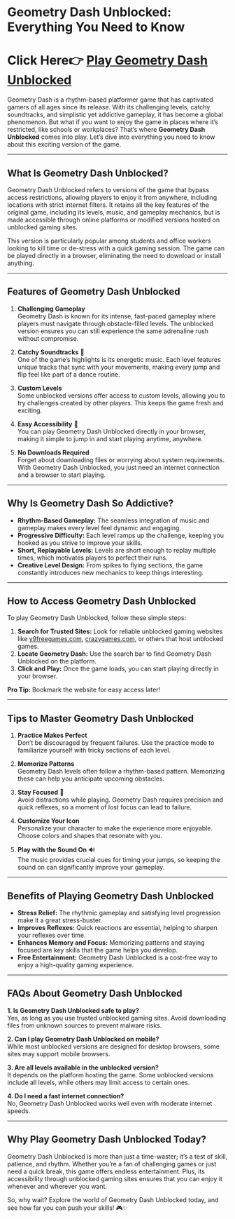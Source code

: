 # Geometry Dash Unblocked: Everything You Need to Know  

# Click Here👉 [Play Geometry Dash Unblocked](https://www.y9freegames.com/game/geometry-dash-online/)

Geometry Dash is a rhythm-based platformer game that has captivated gamers of all ages since its release. With its challenging levels, catchy soundtracks, and simplistic yet addictive gameplay, it has become a global phenomenon. But what if you want to enjoy the game in places where it’s restricted, like schools or workplaces? That’s where **Geometry Dash Unblocked** comes into play. Let’s dive into everything you need to know about this exciting version of the game.

---

## What Is Geometry Dash Unblocked?  

Geometry Dash Unblocked refers to versions of the game that bypass access restrictions, allowing players to enjoy it from anywhere, including locations with strict internet filters. It retains all the key features of the original game, including its levels, music, and gameplay mechanics, but is made accessible through online platforms or modified versions hosted on unblocked gaming sites.

This version is particularly popular among students and office workers looking to kill time or de-stress with a quick gaming session. The game can be played directly in a browser, eliminating the need to download or install anything.

---

## Features of Geometry Dash Unblocked  

1. **Challenging Gameplay**  
   Geometry Dash is known for its intense, fast-paced gameplay where players must navigate through obstacle-filled levels. The unblocked version ensures you can still experience the same adrenaline rush without compromise.

2. **Catchy Soundtracks** 🎵  
   One of the game’s highlights is its energetic music. Each level features unique tracks that sync with your movements, making every jump and flip feel like part of a dance routine.

3. **Custom Levels**  
   Some unblocked versions offer access to custom levels, allowing you to try challenges created by other players. This keeps the game fresh and exciting.

4. **Easy Accessibility** 🚪  
   You can play Geometry Dash Unblocked directly in your browser, making it simple to jump in and start playing anytime, anywhere.

5. **No Downloads Required**  
   Forget about downloading files or worrying about system requirements. With Geometry Dash Unblocked, you just need an internet connection and a browser to start playing.

---

## Why Is Geometry Dash So Addictive?  

- **Rhythm-Based Gameplay:** The seamless integration of music and gameplay makes every level feel dynamic and engaging.  
- **Progressive Difficulty:** Each level ramps up the challenge, keeping you hooked as you strive to improve your skills.  
- **Short, Replayable Levels:** Levels are short enough to replay multiple times, which motivates players to perfect their runs.  
- **Creative Level Design:** From spikes to flying sections, the game constantly introduces new mechanics to keep things interesting.  

---

## How to Access Geometry Dash Unblocked  

To play Geometry Dash Unblocked, follow these simple steps:  

1. **Search for Trusted Sites:** Look for reliable unblocked gaming websites like [y9freegames.com](https://y9freegames.com), [crazygames.com](https://crazygames.com), or others that host unblocked games.  
2. **Locate Geometry Dash:** Use the search bar to find Geometry Dash Unblocked on the platform.  
3. **Click and Play:** Once the game loads, you can start playing directly in your browser.  

**Pro Tip:** Bookmark the website for easy access later!  

---

## Tips to Master Geometry Dash Unblocked  

1. **Practice Makes Perfect**  
   Don’t be discouraged by frequent failures. Use the practice mode to familiarize yourself with tricky sections of each level.  

2. **Memorize Patterns**  
   Geometry Dash levels often follow a rhythm-based pattern. Memorizing these can help you anticipate upcoming obstacles.  

3. **Stay Focused** 🎯  
   Avoid distractions while playing. Geometry Dash requires precision and quick reflexes, so a moment of lost focus can lead to failure.  

4. **Customize Your Icon**  
   Personalize your character to make the experience more enjoyable. Choose colors and shapes that resonate with you.  

5. **Play with the Sound On** 🔊  
   The music provides crucial cues for timing your jumps, so keeping the sound on can significantly improve your gameplay.  

---

## Benefits of Playing Geometry Dash Unblocked  

- **Stress Relief:** The rhythmic gameplay and satisfying level progression make it a great stress-buster.  
- **Improves Reflexes:** Quick reactions are essential, helping to sharpen your reflexes over time.  
- **Enhances Memory and Focus:** Memorizing patterns and staying focused are key skills that the game helps you develop.  
- **Free Entertainment:** Geometry Dash Unblocked is a cost-free way to enjoy a high-quality gaming experience.  

---

## FAQs About Geometry Dash Unblocked  

**1. Is Geometry Dash Unblocked safe to play?**  
Yes, as long as you use trusted unblocked gaming sites. Avoid downloading files from unknown sources to prevent malware risks.  

**2. Can I play Geometry Dash Unblocked on mobile?**  
While most unblocked versions are designed for desktop browsers, some sites may support mobile browsers.  

**3. Are all levels available in the unblocked version?**  
It depends on the platform hosting the game. Some unblocked versions include all levels, while others may limit access to certain ones.  

**4. Do I need a fast internet connection?**  
No, Geometry Dash Unblocked works well even with moderate internet speeds.  

---

## Why Play Geometry Dash Unblocked Today?  

Geometry Dash Unblocked is more than just a time-waster; it’s a test of skill, patience, and rhythm. Whether you’re a fan of challenging games or just need a quick break, this game offers endless entertainment. Plus, its accessibility through unblocked gaming sites ensures that you can enjoy it whenever and wherever you want.

So, why wait? Explore the world of Geometry Dash Unblocked today, and see how far you can push your skills! 🎮✨  
